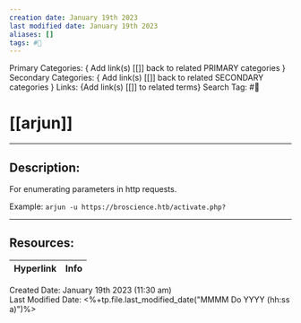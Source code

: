 ```yaml
---
creation date: January 19th 2023
last modified date: January 19th 2023
aliases: []
tags: #📕
---
```


Primary Categories: { Add link(s) [[]] back to related PRIMARY categories }
Secondary Categories:  { Add link(s) [[]] back to related SECONDARY categories }
Links: {Add link(s) [[]] to related terms}
Search Tag: #📕  

# [[arjun]]  
___

## Description:  

For enumerating parameters in http requests.

Example:
`arjun -u https://broscience.htb/activate.php?`

___

## Resources:

| Hyperlink | Info |
| --------- | ---- |


Created Date: January 19th 2023 (11:30 am)  
Last Modified Date: <%+tp.file.last_modified_date("MMMM Do YYYY (hh:ss a)")%>
